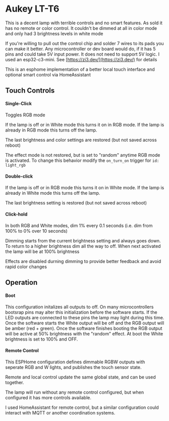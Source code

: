 # Aukey LT-T6

This is a decent lamp with terrible controls and no smart features.
As sold it has no remote or color control.
It couldn't be dimmed at all in color mode and only had 3 brightness levels in white mode

If you're willing to pull out the control chip and solder 7 wires to its pads you can make it better.
Any microcontroller or dev board would do, if it has 5 pins and could take 5V input power.
It does not need to support 5V logic. I used an esp32-c3-mini. See [https://zi3.dev/](https://zi3.dev/) for details

This is an esphome implementation of a better local touch interface and optional smart control via HomeAssistant

## Touch Controls

#### Single-Click
Toggles RGB mode

If the lamp is off or in White mode this turns it on in RGB mode.
If the lamp is already in RGB mode this turns off the lamp.

The last brightness and color settings are restored (but not saved across reboot)

The effect mode is not restored, but is set to "random" anytime RGB mode is activated.
To change this behavior modify the `on_turn_on` trigger for `id: light_rgb`

#### Double-click

If the lamp is off or in RGB mode this turns it on in White mode.
If the lamp is already in White mode this turns off the lamp.

The last brightness setting is restored (but not saved across reboot)

#### Click-hold

In both RGB and White modes, dim 1% every 0.1 seconds (i.e. dim from 100% to 0% over 10 seconds)

Dimming starts from the current brightness setting and always goes down.
To return to a higher brightness dim all the way to off. When next activated the lamp will be at 100% brightness

Effects are disabled durning dimming to provide better feedback and avoid rapid color changes


## Operation

#### Boot
This configuration initalizes all outputs to off.
On many microcontrollers bootsrap pins may alter this initialization before the software starts.
If the LED outputs are connected to these pins the lamp may light during this time.
Once the software starts the White output will be off and the RGB output will be amber (red + green).
Once the software finishes booting the RGB output will be active at 50% brightness with the "random" effect.
At boot the White brightness is set to 100% and OFF.

#### Remote Control
This ESPHome configuration defines dimmable RGBW outputs with seperate RGB and W lights,
and publishes the touch sensor state.

Remote and local control update the same global state, and can be used together.

The lamp will run without any remote control configured, but when configured it has more controls available.

I used HomeAssistant for remote control, but a similar configuration could interact with MQTT or another coordination systems.
